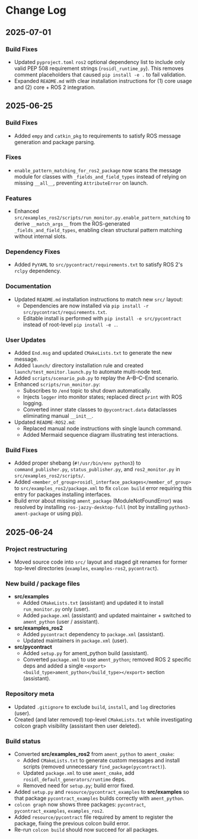# Change Log

## 2025-07-01

### Build Fixes
* Updated `pyproject.toml` `ros2` optional dependency list to include only valid PEP 508 requirement strings (`rosidl_runtime_py`). This removes comment placeholders that caused `pip install -e .` to fail validation.
* Expanded `README.md` with clear installation instructions for (1) core usage and (2) core + ROS 2 integration.


## 2025-06-25

### Build Fixes
* Added `empy` and `catkin_pkg` to requirements to satisfy ROS message generation and package parsing.

### Fixes
* `enable_pattern_matching_for_ros2_package` now scans the message module for classes with `_fields_and_field_types` instead of relying on missing `__all__`, preventing `AttributeError` on launch.

### Features
* Enhanced `src/examples_ros2/scripts/run_monitor.py.enable_pattern_matching` to derive `__match_args__` from the ROS-generated `_fields_and_field_types`, enabling clean structural pattern matching without internal slots.

### Dependency Fixes
* Added `PyYAML` to `src/pycontract/requirements.txt` to satisfy ROS 2's `rclpy` dependency.

### Documentation
* Updated `README.md` installation instructions to match new `src/` layout:
  * Dependencies are now installed via `pip install -r src/pycontract/requirements.txt`.
  * Editable install is performed with `pip install -e src/pycontract` instead of root-level `pip install -e .`.


### User Updates
* Added `End.msg` and updated `CMakeLists.txt` to generate the new message.
* Added `launch/` directory installation rule and created `launch/test_monitor.launch.py` to automate multi-node test.
* Added `scripts/scenario_pub.py` to replay the A–B–C–End scenario.
* Enhanced `scripts/run_monitor.py`:
  * Subscribes to `/end` topic to shut down automatically.
  * Injects `logger` into monitor states; replaced direct `print` with ROS logging.
  * Converted inner state classes to `@pycontract.data` dataclasses eliminating manual `__init__`.
* Updated `README-ROS2.md`:
  * Replaced manual node instructions with single launch command.
  * Added Mermaid sequence diagram illustrating test interactions.


### Build Fixes
* Added proper shebang (`#!/usr/bin/env python3`) to `command_publisher.py`, `status_publisher.py`, and `ros2_monitor.py` in `src/examples_ros2/scripts/`.
* Added `<member_of_group>rosidl_interface_packages</member_of_group>` to `src/examples_ros2/package.xml` to fix `colcon build` error requiring this entry for packages installing interfaces.
* Build error about missing `ament_package` (ModuleNotFoundError) was resolved by installing `ros-jazzy-desktop-full` (not by installing `python3-ament-package` or using pip).


## 2025-06-24

### Project restructuring
* Moved source code into `src/` layout and staged git renames for former top-level directories (`examples`, `examples-ros2`, `pycontract`).

### New build / package files
* **src/examples**
  * Added `CMakeLists.txt` (assistant) and updated it to install `run_monitor.py` only (user).
  * Added `package.xml` (assistant) and updated maintainer + switched to `ament_python` (user / assistant).
* **src/examples_ros2**
  * Added `pycontract` dependency to `package.xml` (assistant).
  * Updated maintainers in `package.xml` (user).
* **src/pycontract**
  * Added `setup.py` for ament_python build (assistant).
  * Converted `package.xml` to use `ament_python`; removed ROS 2 specific deps and added a single `<export><build_type>ament_python</build_type></export>` section (assistant).

### Repository meta
* Updated `.gitignore` to exclude `build`, `install`, and `log` directories (user).
* Created (and later removed) top-level `CMakeLists.txt` while investigating colcon graph visibility (assistant then user deleted).

### Build status
* Converted **src/examples_ros2** from `ament_python` to `ament_cmake`:
  * Added `CMakeLists.txt` to generate custom messages and install scripts (removed unnecessary `find_package(pycontract)`).
  * Updated `package.xml` to use `ament_cmake`, add `rosidl_default_generators/runtime` deps.
  * Removed need for `setup.py`; build error fixed.
* Added `setup.py` and `resource/pycontract_examples` to **src/examples** so that package `pycontract_examples` builds correctly with `ament_python`.
* `colcon graph` now shows three packages: `pycontract`, `pycontract_examples`, `examples_ros2`.
* Added `resource/pycontract` file required by ament to register the package, fixing the previous colcon build error.
* Re-run `colcon build` should now succeed for all packages.
